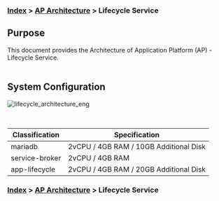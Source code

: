 ### [Index](https://github.com/PaaS-TA/Guide-eng/blob/master/README.md) > [AP Architecture](../README.md) > Lifecycle Service

## Purpose
This document provides the Architecture of Application Platform (AP) - Lifecycle Service.
<br><br>

## System Configuration
![lifecycle_architecture_eng](https://user-images.githubusercontent.com/104418463/165675774-fed7f22d-ac9d-4707-b92f-2520c3551b47.png)


<br>

| Classification | Specification |
|-------|----|
| mariadb | 2vCPU / 4GB RAM / 10GB Additional Disk |
| service-broker | 2vCPU / 4GB RAM |
| app-lifecycle | 2vCPU / 4GB RAM / 20GB Additional Disk |



### [Index](https://github.com/PaaS-TA/Guide-eng/blob/master/README.md) > [AP Architecture](../README.md) > Lifecycle Service
